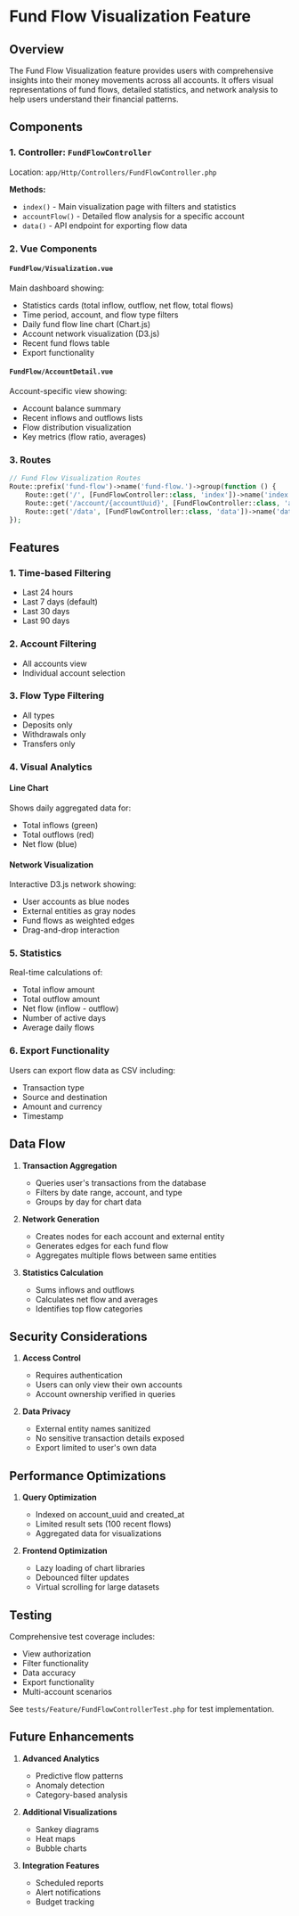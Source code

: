 # Fund Flow Visualization Feature

## Overview

The Fund Flow Visualization feature provides users with comprehensive insights into their money movements across all accounts. It offers visual representations of fund flows, detailed statistics, and network analysis to help users understand their financial patterns.

## Components

### 1. Controller: `FundFlowController`
Location: `app/Http/Controllers/FundFlowController.php`

**Methods:**
- `index()` - Main visualization page with filters and statistics
- `accountFlow()` - Detailed flow analysis for a specific account
- `data()` - API endpoint for exporting flow data

### 2. Vue Components

#### `FundFlow/Visualization.vue`
Main dashboard showing:
- Statistics cards (total inflow, outflow, net flow, total flows)
- Time period, account, and flow type filters
- Daily fund flow line chart (Chart.js)
- Account network visualization (D3.js)
- Recent fund flows table
- Export functionality

#### `FundFlow/AccountDetail.vue`
Account-specific view showing:
- Account balance summary
- Recent inflows and outflows lists
- Flow distribution visualization
- Key metrics (flow ratio, averages)

### 3. Routes
```php
// Fund Flow Visualization Routes
Route::prefix('fund-flow')->name('fund-flow.')->group(function () {
    Route::get('/', [FundFlowController::class, 'index'])->name('index');
    Route::get('/account/{accountUuid}', [FundFlowController::class, 'accountFlow'])->name('account');
    Route::get('/data', [FundFlowController::class, 'data'])->name('data');
});
```

## Features

### 1. Time-based Filtering
- Last 24 hours
- Last 7 days (default)
- Last 30 days
- Last 90 days

### 2. Account Filtering
- All accounts view
- Individual account selection

### 3. Flow Type Filtering
- All types
- Deposits only
- Withdrawals only
- Transfers only

### 4. Visual Analytics

#### Line Chart
Shows daily aggregated data for:
- Total inflows (green)
- Total outflows (red)
- Net flow (blue)

#### Network Visualization
Interactive D3.js network showing:
- User accounts as blue nodes
- External entities as gray nodes
- Fund flows as weighted edges
- Drag-and-drop interaction

### 5. Statistics
Real-time calculations of:
- Total inflow amount
- Total outflow amount
- Net flow (inflow - outflow)
- Number of active days
- Average daily flows

### 6. Export Functionality
Users can export flow data as CSV including:
- Transaction type
- Source and destination
- Amount and currency
- Timestamp

## Data Flow

1. **Transaction Aggregation**
   - Queries user's transactions from the database
   - Filters by date range, account, and type
   - Groups by day for chart data

2. **Network Generation**
   - Creates nodes for each account and external entity
   - Generates edges for each fund flow
   - Aggregates multiple flows between same entities

3. **Statistics Calculation**
   - Sums inflows and outflows
   - Calculates net flow and averages
   - Identifies top flow categories

## Security Considerations

1. **Access Control**
   - Requires authentication
   - Users can only view their own accounts
   - Account ownership verified in queries

2. **Data Privacy**
   - External entity names sanitized
   - No sensitive transaction details exposed
   - Export limited to user's own data

## Performance Optimizations

1. **Query Optimization**
   - Indexed on account_uuid and created_at
   - Limited result sets (100 recent flows)
   - Aggregated data for visualizations

2. **Frontend Optimization**
   - Lazy loading of chart libraries
   - Debounced filter updates
   - Virtual scrolling for large datasets

## Testing

Comprehensive test coverage includes:
- View authorization
- Filter functionality
- Data accuracy
- Export functionality
- Multi-account scenarios

See `tests/Feature/FundFlowControllerTest.php` for test implementation.

## Future Enhancements

1. **Advanced Analytics**
   - Predictive flow patterns
   - Anomaly detection
   - Category-based analysis

2. **Additional Visualizations**
   - Sankey diagrams
   - Heat maps
   - Bubble charts

3. **Integration Features**
   - Scheduled reports
   - Alert notifications
   - Budget tracking